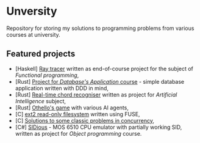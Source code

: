 # Unversity

Repository for storing my solutions to programming problems from various courses at university.

## Featured projects

* [Haskell] [Ray tracer](https://github.com/MarWit/University/tree/master/FunctionalProgramming/Project) written as end-of-course project for the subject of _Functional programming_,
* [Rust] [Project for _Database's Application_ course](https://github.com/MarWit/University/tree/master/DatabaseApplications/project) - simple database application written with DDD in mind,
* [Rust] [Real-time chord recogniser](https://github.com/MarWit/University/tree/master/ArtificialIntelligence/project) written as project for
_Artificial Intelligence_ subject,
* [Rust] [Othello's game](https://github.com/MarWit/University/tree/master/ArtificialIntelligence/assignment4/reversi) with various AI agents,
* [C] [ext2 read-only filesystem](https://github.com/MarWit/University/tree/master/OperatingSystems/project2) written using FUSE,
* [C] [Solutions to some classic problems in concurrency](https://github.com/MarWit/University/tree/master/OperatingSystems/lab2),
* [C#] [SIDious](https://github.com/MarWit/University/tree/master/ObjectOrientedProgramming/project) - MOS 6510 CPU emulator with partially working SID, written as project for _Object programming_ course.
